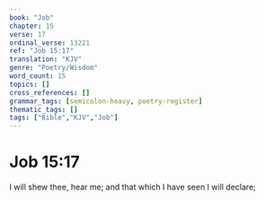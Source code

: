 ```yaml
---
book: "Job"
chapter: 15
verse: 17
ordinal_verse: 13221
ref: "Job 15:17"
translation: "KJV"
genre: "Poetry/Wisdom"
word_count: 15
topics: []
cross_references: []
grammar_tags: [semicolon-heavy, poetry-register]
thematic_tags: []
tags: ["Bible","KJV","Job"]
---
```


# Job 15:17

I will shew thee, hear me; and that which I have seen I will declare;
